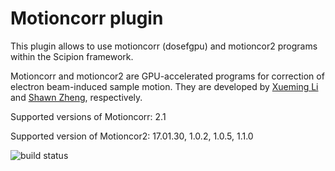 # Motioncorr plugin

This plugin allows to use motioncorr (dosefgpu) and motioncor2 programs within the Scipion framework.

Motioncorr and motioncor2 are GPU-accelerated programs for correction of electron beam-induced sample motion. They are developed by [Xueming Li](http://cryoem.ucsf.edu/software/driftcorr.html) and [Shawn Zheng](http://msg.ucsf.edu/em/software/motioncor2.html), respectively.

Supported versions of Motioncorr: 2.1

Supported version  of Motioncor2: 17.01.30, 1.0.2, 1.0.5, 1.1.0

![build status](http://heisenberg.cnb.csic.es:9980/badges/motioncorr_devel.svg "Build status")
